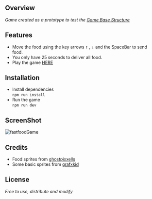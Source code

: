 ## Overview
*Game created as a prototype to test the [Game Base Structure](https://github.com/dev-oiram/PixiGameBase)*

## Features
- Move the food using the key arrows <kbd>&uarr;</kbd> , <kbd>&darr;</kbd> and the SpaceBar to send food.
- You only have 25 seconds to deliver all food.
- Play the game [HERE](https://fastfoodgame.netlify.app/)

## Installation
- Install dependencies  
`npm run install`  
- Run the game  
`npm run dev`

## ScreenShot
![fastfoodGame](https://user-images.githubusercontent.com/84867933/136267349-6ed2d031-79c9-4e7d-9b83-8c755dded811.png)


## Credits
- Food sprites from [ghostpixxells](https://ghostpixxells.itch.io/pixelfood)
- Some basic sprites from [grafxkid](https://grafxkid.itch.io/mini-fx-items-ui)

## License 
*Free to use, distribute and modify*
